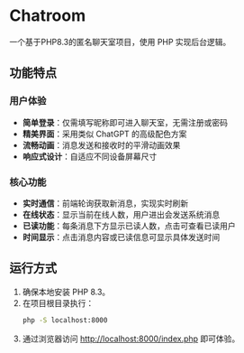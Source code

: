 # Chatroom
一个基于PHP8.3的匿名聊天室项目，使用 PHP 实现后台逻辑。

## 功能特点

### 用户体验
- **简单登录**：仅需填写昵称即可进入聊天室，无需注册或密码
- **精美界面**：采用类似 ChatGPT 的高级配色方案
- **流畅动画**：消息发送和接收时的平滑动画效果
- **响应式设计**：自适应不同设备屏幕尺寸

### 核心功能
- **实时通信**：前端轮询获取新消息，实现实时刷新
- **在线状态**：显示当前在线人数，用户进出会发送系统消息
- **已读功能**：每条消息下方显示已读人数，点击可查看已读用户
- **时间显示**：点击消息内容或已读信息可显示具体发送时间

## 运行方式
1. 确保本地安装 PHP 8.3。
2. 在项目根目录执行：
   ```bash
   php -S localhost:8000
   ```
3. 通过浏览器访问 [http://localhost:8000/index.php](http://localhost:8000/index.php) 即可体验。


